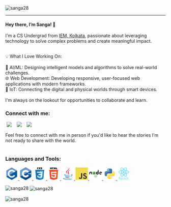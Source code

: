 <div align="left">
<img src="https://komarev.com/ghpvc/?username=sanga28&label=Profile%20views&color=0e75b6&style=flat" alt="sanga28" />
</div>
<hr>

<h4 align='left'>Hey there, I’m Sanga! 👋</h4>

I'm a CS Undergrad from <a href="https://iem.edu.in/">IEM, Kolkata</a>, passionate about leveraging technology to solve complex problems and create meaningful impact.
  <p align="left">
<br>
💡 What I Love Working On:
<br>
<br>
🧠 AI/ML: Designing intelligent models and algorithms to solve real-world challenges.
  <br>
🌐 Web Development: Developing responsive, user-focused web applications with modern frameworks.
  <br>
🤖 IoT: Connecting the digital and physical worlds through smart devices.
  <br>
  <br>
I'm always on the lookout for opportunities to collaborate and learn. </p>


<h3 align="left">Connect with me:</h3>
<p align="left">
  ‎  <a href = "mailto:sangabhattacharjee544@gmail.com"><img src = "https://skillicons.dev/icons?i=gmail&theme=light" height=38></a>
‎  ‎ ‎ <a href = "https://www.linkedin.com/in/sanga-bhattacharjee-91794a28a/"><img src = "https://skillicons.dev/icons?i=linkedin&theme=dark" height=38></a>
‎  ‎ ‎ <a href = "https://www.instagram.com/s_bhattacharjee28/"><img src = "https://skillicons.dev/icons?i=instagram&theme=dark" height=38></a>

  Feel free to connect with me in person if you'd like to hear the stories I’m not ready to share with the world.
  <br>
  <br>
</p>

<h3 align="left">Languages and Tools:</h3>
<p align="left"> <a href="https://www.cprogramming.com/" target="_blank" rel="noreferrer"> <img src="https://raw.githubusercontent.com/devicons/devicon/master/icons/c/c-original.svg" alt="c" width="40" height="40"/> </a> <a href="https://www.w3schools.com/cpp/" target="_blank" rel="noreferrer"> <img src="https://raw.githubusercontent.com/devicons/devicon/master/icons/cplusplus/cplusplus-original.svg" alt="cplusplus" width="40" height="40"/> </a> <a href="https://www.w3schools.com/css/" target="_blank" rel="noreferrer"> <img src="https://raw.githubusercontent.com/devicons/devicon/master/icons/css3/css3-original-wordmark.svg" alt="css3" width="40" height="40"/> </a> <a href="https://www.w3.org/html/" target="_blank" rel="noreferrer"> <img src="https://raw.githubusercontent.com/devicons/devicon/master/icons/html5/html5-original-wordmark.svg" alt="html5" width="40" height="40"/> </a> <a href="https://www.java.com" target="_blank" rel="noreferrer"> <img src="https://raw.githubusercontent.com/devicons/devicon/master/icons/java/java-original.svg" alt="java" width="40" height="40"/> </a> <a href="https://developer.mozilla.org/en-US/docs/Web/JavaScript" target="_blank" rel="noreferrer"> <img src="https://raw.githubusercontent.com/devicons/devicon/master/icons/javascript/javascript-original.svg" alt="javascript" width="40" height="40"/> </a> <a href="https://nodejs.org" target="_blank" rel="noreferrer"> <img src="https://raw.githubusercontent.com/devicons/devicon/master/icons/nodejs/nodejs-original-wordmark.svg" alt="nodejs" width="40" height="40"/> </a> <a href="https://www.python.org" target="_blank" rel="noreferrer"> <img src="https://raw.githubusercontent.com/devicons/devicon/master/icons/python/python-original.svg" alt="python" width="40" height="40"/> </a> <a href="https://reactjs.org/" target="_blank" rel="noreferrer"> <img src="https://raw.githubusercontent.com/devicons/devicon/master/icons/react/react-original-wordmark.svg" alt="react" width="40" height="40"/> </a> </p>

<p><img align="left" src="https://github-readme-stats.vercel.app/api/top-langs?username=sanga28&show_icons=true&locale=en&layout=compact" alt="sanga28" /></p>

<p>&nbsp;<img align="center" src="https://github-readme-stats.vercel.app/api?username=sanga28&show_icons=true&locale=en" alt="sanga28" /></p>

<p><img align="center" src="https://github-readme-streak-stats.herokuapp.com/?user=sanga28&" alt="sanga28" /></p>
